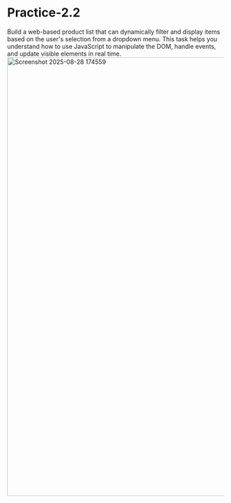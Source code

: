# Practice-2.2
Build a web-based product list that can dynamically filter and display items based on the user's selection from a dropdown menu. This task helps you understand how to use JavaScript to manipulate the DOM, handle events, and update visible elements in real time.
<img width="1920" height="1020" alt="Screenshot 2025-08-28 174559" src="https://github.com/user-attachments/assets/ae541438-d517-46e4-bef3-59599a0caf1a" />
